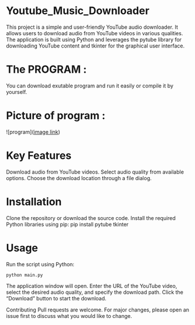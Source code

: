 # Youtube_Music_Downloader
This project is a simple and user-friendly YouTube audio downloader. It allows users to download audio from YouTube videos in various qualities. The application is built using Python and leverages the pytube library for downloading YouTube content and tkinter for the graphical user interface.

# The PROGRAM :
You can download exutable program and run it easily or compile it by yourself.

# Picture of program :
![program]([image link](https://ibb.co/8xt6vY2))

# Key Features
Download audio from YouTube videos.
Select audio quality from available options.
Choose the download location through a file dialog.

# Installation
Clone the repository or download the source code.
Install the required Python libraries using pip:
pip install pytube tkinter

# Usage
Run the script using Python:

`python main.py`

The application window will open. Enter the URL of the YouTube video, select the desired audio quality, and specify the download path. Click the “Download” button to start the download.

Contributing
Pull requests are welcome. For major changes, please open an issue first to discuss what you would like to change.
